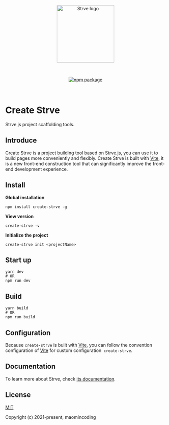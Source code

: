 
<p align="center">
  <a href="https://github.com/maomincoding/create-strve" target="_blank" rel="noopener noreferrer">
    <img width="180" src="https://maomincoding.github.io/strvejs-doc/logo.png" alt="Strve logo">
  </a>
</p>
<br/>
<p align="center">
  <a href="https://npmjs.com/package/create-strve"><img src="https://badgen.net/npm/v/create-strve" alt="npm package"></a>
</p>
<br/>

# Create Strve

Strve.js project scaffolding tools.

## Introduce

Create Strve is a project building tool based on Strve.js, you can use it to build pages more conveniently and flexibly. Create Strve is built with [Vite](https://vitejs.dev/), it is a new front-end construction tool that can significantly improve the front-end development experience.

## Install

**Global installation**

```shell
npm install create-strve -g
```

**View version**
```shell
create-strve -v
```

**Initialize the project**
```shell
create-strve init <projectName>
```

## Start up

```shell
yarn dev
# OR
npm run dev
```

## Build

```shell
yarn build
# OR
npm run build
```

## Configuration

Because `create-strve` is built with [Vite](https://vitejs.dev/), you can follow the convention configuration of [Vite](https://vitejs.dev/) for custom configuration` create-strve`.

## Documentation

To learn more about Strve, check [its documentation](https://maomincoding.github.io/strvejs-doc/).

## License

[MIT](http://opensource.org/licenses/MIT)

Copyright (c) 2021-present, maomincoding